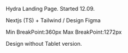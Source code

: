 Hydra Landing Page.
Started 12.09.

Nextjs (TS) + Tailwind / Design Figma

Min BreakPoint:360px
Max BreakPoint:1272px

Design without Tablet version.
